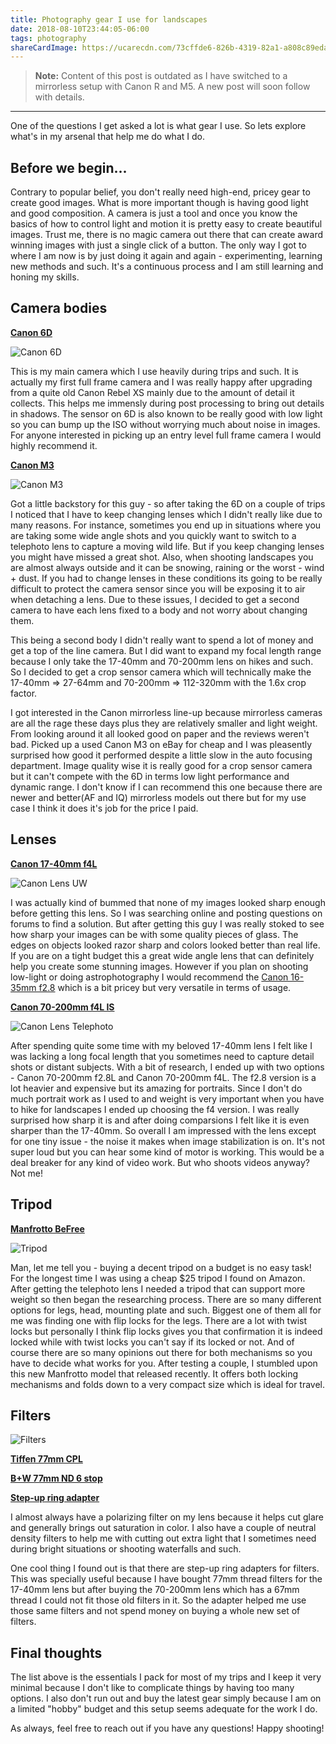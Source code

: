 ```yaml
---
title: Photography gear I use for landscapes
date: 2018-08-10T23:44:05-06:00
tags: photography
shareCardImage: https://ucarecdn.com/73cffde6-826b-4319-82a1-a808c89eda79/-/format/auto/-/quality/smart_retina/-/stretch/off/-/resize/640x/
---
```


> **Note:** Content of this post is outdated as I have switched to a mirrorless setup with Canon R and M5. A new post will soon follow with details.

---

One of the questions I get asked a lot is what gear I use. So lets explore
what's in my arsenal that help me do what I do.

## Before we begin...

Contrary to popular belief, you don't really need high-end, pricey gear to create good images. What is more important though is having good light and good composition. A camera is just a tool and once you know the basics of how to control light and motion it is pretty easy to create beautiful images. Trust me, there is no magic camera out there that can create award winning images with just a single click of a button. The only way I got to where I am now is by just doing it again and again - experimenting, learning new methods and such. It's a continuous process and I am still learning and honing my skills.

## Camera bodies

**[Canon 6D](https://amzn.to/2JsL2OK)**

![Canon 6D](https://ucarecdn.com/73cffde6-826b-4319-82a1-a808c89eda79/-/format/auto/-/quality/smart_retina/-/stretch/off/-/resize/1200x/)

This is my main camera which I use heavily during trips and such. It is actually my first full frame camera and I was really happy after upgrading from a quite old Canon Rebel XS mainly due to the amount of detail it collects. This helps me immensly during post processing to bring out details in shadows. The sensor on 6D is also known to be really good with low light so you can bump up the ISO without worrying much about noise in images. For anyone interested in picking up an entry level full frame camera I would highly recommend it.

**[Canon M3](https://amzn.to/2JElHof)**

![Canon M3](https://ucarecdn.com/838fb0e6-9131-45ca-a496-a0f7f497f5cc/-/format/auto/-/quality/smart_retina/-/stretch/off/-/resize/1200x/)

Got a little backstory for this guy - so after taking the 6D on a couple of trips I noticed that I have to keep changing lenses which I didn't really like due to many reasons. For instance, sometimes you end up in situations where you are taking some wide angle shots and you quickly want to switch to a telephoto lens to capture a moving wild life. But if you keep changing lenses you might have missed a great shot. Also, when shooting landscapes you are almost always outside and it can be snowing, raining or the worst - wind + dust. If you had to change lenses in these conditions its going to be really difficult to protect the camera sensor since you will be exposing it to air when detaching a lens. Due to these issues, I decided to get a second camera to have each lens fixed to a body and not worry about changing them.

This being a second body I didn't really want to spend a lot of money and get a top of the line camera. But I did want to expand my focal length range because I only take the 17-40mm and 70-200mm lens on hikes and such. So I decided to get a crop sensor camera which will technically make the 17-40mm => 27-64mm and 70-200mm => 112-320mm with the 1.6x crop factor.

I got interested in the Canon mirrorless line-up because mirrorless cameras are all the rage these days plus they are relatively smaller and light weight. From looking around it all looked good on paper and the reviews weren't bad. Picked up a used Canon M3 on eBay for cheap and I was pleasently surprised how good it performed despite a little slow in the auto focusing department. Image quality wise it is really good for a crop sensor camera but it can't compete with the 6D in terms low light performance and dynamic range. I don't know if I can recommend this one because there are newer and better(AF and IQ) mirrorless models out there but for my use case I think it does it's job for the price I paid.

## Lenses

**[Canon 17-40mm f4L](https://amzn.to/2Jo6wQD)**

![Canon Lens UW](https://ucarecdn.com/42b77be1-6569-4865-9198-951ddbf86984/-/format/auto/-/quality/smart_retina/-/stretch/off/-/resize/1200x/)

I was actually kind of bummed that none of my images looked sharp enough before getting this lens. So I was searching online and posting questions on forums to find a solution. But after getting this guy I was really stoked to see how sharp your images can be with some quality pieces of glass. The edges on objects looked razor sharp and colors looked better than real life. If you are on a tight budget this a great wide angle lens that can definitely help you create some stunning images. However if you plan on shooting low-light or doing astrophotography I would recommend the [Canon 16-35mm f2.8](https://amzn.to/2LyPrQF) which is a bit pricey but very versatile in terms of usage.

**[Canon 70-200mm f4L IS](https://amzn.to/2Ma541V)**

![Canon Lens Telephoto](https://ucarecdn.com/90b96078-3842-40fc-8893-66c75e59aedf/-/format/auto/-/quality/smart_retina/-/stretch/off/-/resize/1200x/)

After spending quite some time with my beloved 17-40mm lens I felt like I was lacking a long focal length that you sometimes need to capture detail shots or distant subjects. With a bit of research, I ended up with two options - Canon 70-200mm f2.8L and Canon 70-200mm f4L. The f2.8 version is a lot heavier and expensive but its amazing for portraits. Since I don't do much portrait work as I used to and weight is very important when you have to hike for landscapes I ended up choosing the f4 version. I was really surprised how sharp it is and after doing comparsions I felt like it is even sharper than the 17-40mm. So overall I am impressed with the lens except for one tiny issue - the noise it makes when image stabilization is on. It's not super loud but you can hear some kind of motor is working. This would be a deal breaker for any kind of video work. But who shoots videos anyway? Not me!

## Tripod

**[Manfrotto BeFree](https://amzn.to/2JLNKlS)**

![Tripod](https://ucarecdn.com/390ef031-5762-4a36-94a4-aaa4219e182e/-/format/auto/-/quality/smart_retina/-/stretch/off/-/resize/1200x/)

Man, let me tell you - buying a decent tripod on a budget is no easy task! For the longest time I was using a cheap $25 tripod I found on Amazon. After getting the telephoto lens I needed a tripod that can support more weight so then began the researching process. There are so many different options for legs, head, mounting plate and such. Biggest one of them all for me was finding one with flip locks for the legs. There are a lot with twist locks but personally I think flip locks gives you that confirmation it is indeed locked while with twist locks you can't say if its locked or not. And of course there are so many opinions out there for both mechanisms so you have to decide what works for you. After testing a couple, I stumbled upon this new Manfrotto model that released recently. It offers both locking mechanisms and folds down to a very compact size which is ideal for travel.

## Filters

![Filters](https://ucarecdn.com/a60bbdbe-c760-4bfe-89be-620a1e5a9ab2/-/format/auto/-/quality/smart_retina/-/stretch/off/-/resize/1200x/)

**[Tiffen 77mm CPL](https://amzn.to/2l1aO1V)**

**[B+W 77mm ND 6 stop](https://amzn.to/2JKoXhV)**

**[Step-up ring adapter](https://amzn.to/2JKoXhV)**

I almost always have a polarizing filter on my lens because it helps cut glare and generally brings out saturation in color. I also have a couple of neutral density filters to help me with cutting out extra light that I sometimes need during bright situations or shooting waterfalls and such.

One cool thing I found out is that there are step-up ring adapters for filters. This was specially useful because I have bought 77mm thread filters for the 17-40mm lens but after buying the 70-200mm lens which has a 67mm thread I could not fit those old filters in it. So the adapter helped me use those same filters and not spend money on buying a whole new set of filters.

## Final thoughts

The list above is the essentials I pack for most of my trips and I keep it very minimal because I don't like to complicate things by having too many options. I also don't run out and buy the latest gear simply because I am on a limited "hobby" budget and this setup seems adequate for the work I do.

As always, feel free to reach out if you have any questions! Happy shooting!
